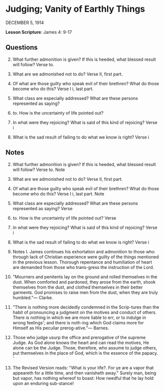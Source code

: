 # Judging; Vanity of Earthly Things
DECEMBER 5, 1914

**Lesson Scripture**: James 4: 9-17

## Questions

2. What further admonition is given? If this is heeded, what blessed result will follow? Verse to.

3. What are we admonished not to do? Verse II, first part.

4. Of what are those guilty who speak evil of their brethren? What do those become who do this? Verse I i, last part.

9. What class are especially addressed? What are these persons represented as saying? 

5. to. How is the uncertainty of life pointed out? 

14. In what were they rejoicing? What is said of this kind of rejoicing? Verse i

15. What is the sad result of failing to do what we know is right? Verse i

## Notes

2. What further admonition is given? If this is heeded, what blessed result will follow? Verse to. Note

3. What are we admonished not to do? Verse II, first part.

4. Of what are those guilty who speak evil of their brethren? What do those become who do this? Verse I i, last part. Note

9. What class are especially addressed? What are these persons represented as saying? Verse

5. to. How is the uncertainty of life pointed out? Verse

14. In what were they rejoicing? What is said of this kind of rejoicing? Verse i

15. What is the sad result of failing to do what we know is right? Verse i

7. Notes I. James continues his exhortation and admonition to those who through lack of Christian experience were guilty of the things mentioned in the previous lesson. Thorough repentance and humiliation of heart are demanded from those who trans-gress the instruction of the Lord.

2. "Mourners and penitents lay on the ground and rolled themselves in the dust. When comforted and pardoned, they arose from the earth, shook themselves from the dust, and clothed themselves in their better garments. God promises to raise men from the dust, when they are truly humbled."— Clarke.

3. "There is nothing more decidedly condemned in the Scrip-tures than the habit of pronouncing a judgment on the motives and conduct of others. There is nothing in which we are more liable to err, or to indulge in wrong feelings'; and there is noth-ing which God claims more for Himself as His peculiar prerog-ative."— Barnes.

4. Those who judge usurp the office and prerogative of the supreme Judge. As God alone knows the heart and can read the motives, He alone can be the Judge. Those, therefore, who assume to judge others, put themselves in the place of God, which is the essence of the papacy. '

6. The Revised Version reads: "What is your life?. For ye are a vapor that appeareth for a little time, and then vanisheth away." Surely man, being but vapor, has nothing whereof to boast: How needful that he lay hold upon an enduring sub-stance!
